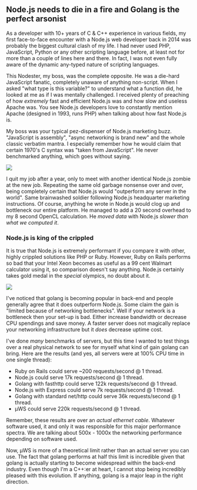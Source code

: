 ## Node.js needs to die in a fire and Golang is the perfect arsonist
As a developer with 10+ years of C & C++ experience in various fields, my first face-to-face encounter with a Node.js web developer back in 2014 was probably the biggest cultural clash of my life. I had never used PHP, JavaScript, Python or any other scripting language before, at least not for more than a couple of lines here and there. In fact, I was not even fully aware of the dynamic any-typed nature of scripting languages.

This Nodester, my boss, was the complete opposite. He was a die-hard JavaScript fanatic, completely unaware of anything non-script. When I asked "what type is this variable?" to understand what a function did, he looked at me as if I was mentally challenged. I received plenty of preaching of how *extremely* fast and efficient Node.js was and how slow and useless Apache was. You see Node.js developers love to constantly mention Apache (designed in 1993, runs PHP) when talking about how fast Node.js is.

My boss was your typical pez-dispenser of Node.js marketing buzz. "JavaScript is assembly", "async networking is brand new" and the whole classic verbatim mantra. I especially remember how he would claim that certain 1970's C syntax was "taken from JavaScript". He never benchmarked anything, which goes without saying.

![](https://s-media-cache-ak0.pinimg.com/736x/74/71/7c/74717c53744bbececcf69f066a7c641e.jpg)

I quit my job after a year, only to meet with another identical Node.js zombie at the new job. Repeating the same old garbage nonsense over and over, being completely certain that Node.js would "outperform any server in the world". Same brainwashed soldier following Node.js headquarter marketing instructions. Of course, anything he wrote in Node.js would clog up and bottleneck our entire platform. He managed to add a 20 second overhead to my 8 second OpenCL calculation. He *moved data* with Node.js *slower than what we computed it*.

### Node.js is king of the crippled
It is true that Node.js is extremely performant if you compare it with other, highly crippled solutions like PHP or Ruby. However, Ruby on Rails performs so bad that your Intel Xeon becomes as useful as a 99 cent Walmart calculator using it, so comparison doesn't say anything. Node.js certainly takes gold medal in the *special* olympics, no doubt about it.

![](http://images.parenting.mdpcdn.com/sites/parenting.com/files/styles/slide/public/child-having-fun-playing-with-play-doh-istock.jpg?itok=I5XbqlWX)

I've noticed that golang is becoming popular in back-end and people generally agree that it does outperform Node.js. Some claim the gain is "limited because of networking bottlenecks". Well if your network is a bottleneck then your set-up is bad. Either increase bandwidth or decrease CPU spendings and save money. A faster server does not magically replace your networking infrastructure but it *does* decrease uptime cost.

I've done *many* benchmarks of servers, but this time I wanted to test things over a real physical network to see for myself what kind of gain golang can bring. Here are the results (and yes, all servers were at 100% CPU time in one single thread):

* Ruby on Rails could serve ~200 requests/second @ 1 thread.
* Node.js could serve 17k requests/second @ 1 thread.
* Golang with fasthttp could serve 122k requests/second @ 1 thread.
* Node.js with Express could serve 7k requests/second @ 1 thread.
* Golang with standard net/http could serve 36k requests/second @ 1 thread.
* µWS could serve 220k requests/second @ 1 thread.

Remember, these results are over an *actual ethernet cable*. Whatever software used, it and only it was responsible for this major performance spectra. We are talking about 500x - 1000x the networking performance depending on software used.

Now, µWS is more of a theoretical limit rather than an actual server you can use. The fact that golang performs at half this limit is incredible given that golang is actually starting to become widespread within the back-end industry. Even though I'm a C++:er at heart, I cannot stop being incredibly pleased with this evolution. If anything, golang is a major leap in the right direction.
